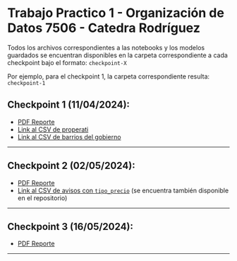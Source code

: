 # Trabajo Practico 1 - Organización de Datos 7506 - Catedra Rodríguez
Todos los archivos correspondientes a las notebooks y los modelos guardados se encuentran disponibles en la carpeta correspondiente a cada checkpoint bajo el formato:
`
checkpoint-X
`

Por ejemplo, para el checkpoint 1, la carpeta correspondiente resulta:
`
checkpoint-1
`

## Checkpoint 1 (11/04/2024):
- [PDF Reporte](https://drive.google.com/file/d/1p7WD5JNC_S74T8udwd4xZdzWZUduFFf9/view?usp=sharing)
- [Link al CSV de properati](https://drive.usercontent.google.com/download?id=1FnqM4GcZ-2O8QOHA3F2UpjKPxhmoPhgv)
- [Link al CSV de barrios del gobierno](https://cdn.buenosaires.gob.ar/datosabiertos/datasets/ministerio-de-educacion/barrios/barrios.geojson)

---
## Checkpoint 2 (02/05/2024):
- [PDF Reporte](https://drive.google.com/file/d/1M3sL3vZ0RZJNxZYlSYPc-B2x-wJxzVq3/view?usp=sharing)
- [Link al CSV de avisos con `tipo_precio`](https://drive.usercontent.google.com/u/1/uc?id=1Aib-aBN7wcI3EuPTX-Kd7VyZVwffB_sQ&export=download) (se encuentra también disponible en el repositorio)

---
## Checkpoint 3 (16/05/2024):
- [PDF Reporte](https://drive.google.com/file/d/1uu8yC1YbCWYVePS4u1dnPwOMIUV5-EYC/view?usp=sharing)
---
